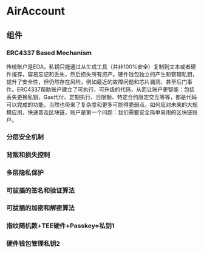 # AirAccount

## 组件
### ERC4337 Based Mechanism
传统账户是EOA，私钥只能通过从生成工具（并非100%安全）复制到文本或者硬件报存，容易忘记和丢失，然后损失所有资产。硬件钱包独立的产生和管理私钥，提升了安全性，但仍然存在风险，例如最近的故障问题和芯片漏洞、甚至后门事件。ERC4337帮助账户建立了可执行、可升级的代码，从而让账户更智能：包括丢失更换私钥、Gas代付、定期执行、日限额、特定合约限定交互等等，都是代码可以完成的功能，当然也带来了复杂度和更多可能得脆弱点。如何应对未来的大规模应用，快速普及区块链，账户是第一个问题：我们需要安全简单易用的区块链账户。
### 分层安全机制

### 背叛和损失控制
### 多层隐私保护
### 可拔插的签名和验证算法
### 可拔插的加密和解密算法
### 指纹随机数+TEE硬件+Passkey=私钥1
### 硬件钱包管理私钥2


